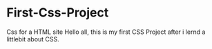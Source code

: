 # First-Css-Project
Css for a HTML site
Hello all, this is my first CSS Project after i lernd a littlebit about CSS.
